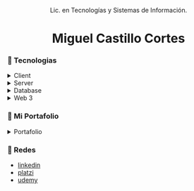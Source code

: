 <div align="center">
  <p>
    Lic. en Tecnologías y Sistemas de Información.
  </p>
  <h1>Miguel Castillo Cortes</h1>
</div>

<!-- TechStack -->
### :space_invader: Tecnologias

<details>
  <summary>Client</summary>
  <ul>
    <li>JavaScript</li>
    <li>Typescript</li>
    <li>Angular</li>
    <li>React</li>
  </ul>
</details>

<details>
  <summary>Server</summary>
  <ul>
    <li>Java</li>
    <li>Spring</li>
  </ul>
</details>

<details>
<summary>Database</summary>
  <ul>
    <li>MySQL</li>
  </ul>
</details>

<details>
  <summary>Web 3</summary>
  <ul>
    <li>Solidity</li>
  </ul>
</details>

<!-- Acknowledgments -->
### :space_invader: Mi Portafolio

<details>
  <summary>Portafolio</summary>
  <ul>
    <li><a target="_blank" href="https://r32mcastillo.github.io/">mcastillo</a></li>
    <li><a target="_blank" href="https://spring-boot2-heroku-mg.herokuapp.com/">Spring Boot</a></li>
    <li><a target="_blank" href="https://r32mcastillo.github.io/reactpractico/">React Practico</a></li>
  </ul>
</details>


<!-- Acknowledgments -->
### :handshake: Redes

 - [linkedin](https://www.linkedin.com/in/miguel-castillo-cortes/)
 - [platzi](https://platzi.com/p/miguelcastillocortes/)
 - [udemy](https://www.udemy.com/user/miguel-1578/)

